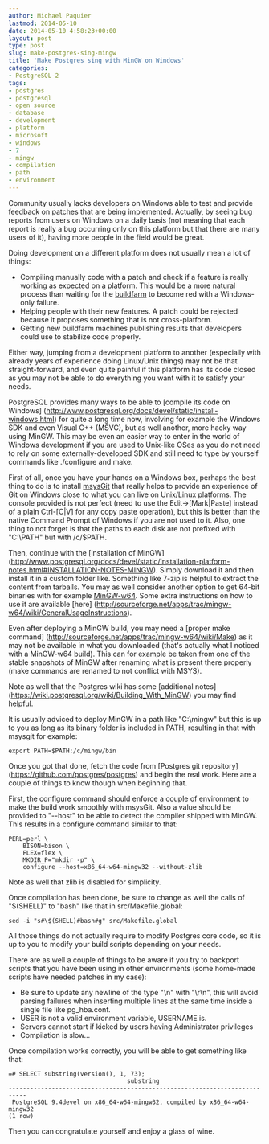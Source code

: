 ```yaml
---
author: Michael Paquier
lastmod: 2014-05-10
date: 2014-05-10 4:58:23+00:00
layout: post
type: post
slug: make-postgres-sing-mingw
title: 'Make Postgres sing with MinGW on Windows'
categories:
- PostgreSQL-2
tags:
- postgres
- postgresql
- open source
- database
- development
- platform
- microsoft
- windows
- 7
- mingw
- compilation
- path
- environment
---
```

Community usually lacks developers on Windows able to test and provide
feedback on patches that are being implemented. Actually, by seeing bug
reports from users on Windows on a daily basis (not meaning that each
report is really a bug occurring only on this platform but that there
are many users of it), having more people in the field would be great.

Doing development on a different platform does not usually mean a lot
of things:

  * Compiling manually code with a patch and check if a feature is really
working as expected on a platform. This would be a more natural process
than waiting for the [buildfarm](buildfarm.postgresql.org/cgi-bin/show_failures.pl)
to become red with a Windows-only failure.
  * Helping people with their new features. A patch could be rejected
because it proposes something that is not cross-platform.
  * Getting new buildfarm machines publishing results that developers could
use to stabilize code properly.

Either way, jumping from a development platform to another (especially
with already years of experience doing Linux/Unix things) may not be that
straight-forward, and even quite painful if this platform has its code
closed as you may not be able to do everything you want with it to satisfy
your needs.

PostgreSQL provides many ways to be able to [compile its code on Windows]
(http://www.postgresql.org/docs/devel/static/install-windows.html)
for quite a long time now, involving for example the Windows SDK and even
Visual C++ (MSVC), but as well another, more hacky way using MinGW. This
may be even an easier way to enter in the world of Windows development
if you are used to Unix-like OSes as you do not need to rely on some
externally-developed SDK and still need to type by yourself commands
like ./configure and make.

First of all, once you have your hands on a Windows box, perhaps the
best thing to do is to install [msysGit](https://code.google.com/p/msysgit/)
that really helps to provide an experience of Git on Windows close to
what you can live on Unix/Linux platforms. The console provided is not
perfect (need to use the Edit->[Mark|Paste] instead of a plain Ctrl-[C|V]
for any copy paste operation), but this is better than the native Command
Prompt of Windows if you are not used to it. Also, one thing to not forget
is that the paths to each disk are not prefixed with "C:\PATH" but with
/c/$PATH.

Then, continue with the [installation of MinGW]
(http://www.postgresql.org/docs/devel/static/installation-platform-notes.html#INSTALLATION-NOTES-MINGW).
Simply download it and then install it in a custom folder like. Something
like 7-zip is helpful to extract the content from tarballs. You may as
well consider another option to get 64-bit binaries with for example
[MinGW-w64](http://mingw-w64.sourceforge.net/). Some extra instructions
on how to use it are available [here]
(http://sourceforge.net/apps/trac/mingw-w64/wiki/GeneralUsageInstructions).

Even after deploying a MinGW build, you may need a [proper make command]
(http://sourceforge.net/apps/trac/mingw-w64/wiki/Make) as it may not be
available in what you downloaded (that's actually what I noticed with a
MinGW-w64 build). This can for example be taken from one of the stable
snapshots of MinGW after renaming what is present there properly (make
commands are renamed to not conflict with MSYS).

Note as well that the Postgres wiki has some [additional notes]
(https://wiki.postgresql.org/wiki/Building_With_MinGW) you may
find helpful.

It is usually adviced to deploy MinGW in a path like "C:\mingw" but this
is up to you as long as its binary folder is included in PATH, resulting
in that with msysgit for example:

    export PATH=$PATH:/c/mingw/bin

Once you got that done, fetch the code from [Postgres git repository]
(https://github.com/postgres/postgres) and begin the real work. Here
are a couple of things to know though when beginning that.

First, the configure command should enforce a couple of environment
to make the build work smoothly with msysGit. Also a value should be
provided to "--host" to be able to detect the compiler shipped with
MinGW. This results in a configure command similar to that:

    PERL=perl \
        BISON=bison \
        FLEX=flex \
        MKDIR_P="mkdir -p" \
        configure --host=x86_64-w64-mingw32 --without-zlib

Note as well that zlib is disabled for simplicity.

Once compilation has been done, be sure to change as well the calls
of "$(SHELL)" to "bash" like that in src/Makefile.global:

    sed -i "s#\$(SHELL)#bash#g" src/Makefile.global

All those things do not actually require to modify Postgres core code,
so it is up to you to modify your build scripts depending on your needs.

There are as well a couple of things to be aware if you try to backport
scripts that you have been using in other environments (some home-made
scripts have needed patches in my case):

  * Be sure to update any newline of the type "\n" with "\r\n", this will
avoid parsing failures when inserting multiple lines at the same time inside
a single file like pg_hba.conf.
  * USER is not a valid environment variable, USERNAME is.
  * Servers cannot start if kicked by users having Administrator privileges
  * Compilation is slow... 

Once compilation works correctly, you will be able to get something like
that:

    =# SELECT substring(version(), 1, 73);
                                     substring
    ---------------------------------------------------------------------------
     PostgreSQL 9.4devel on x86_64-w64-mingw32, compiled by x86_64-w64-mingw32
    (1 row)

Then you can congratulate yourself and enjoy a glass of wine.
